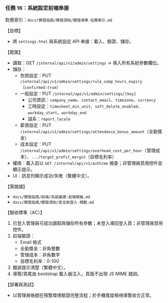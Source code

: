 ### 任務 16：系統設定前端串接

對應索引：`docs/開發指南/開發須知/開發清單-任務索引.md`

【目標】
- 將 `settings.html` 與系統設定 API 串接：載入、驗證、儲存。

【範圍】
- 讀取：GET `/internal/api/v1/admin/settings` → 填入所有系統參數欄位。
- 儲存：
  - 危險設定：PUT `/internal/api/v1/admin/settings/rule_comp_hours_expiry`（`confirmed:true`）
  - 一般設定：PUT `/internal/api/v1/admin/settings/[key]` 
    - 公司資訊：`company_name`、`contact_email`、`timezone`、`currency`
    - 工時設定：`timesheet_min_unit`、`soft_delete_enabled`、`workday_start`、`workday_end`
    - 語系：`report_locale`
  - 薪資設定：PUT `/internal/api/v1/admin/settings/attendance_bonus_amount`（全勤獎金）
  - 成本設定：PUT `/internal/api/v1/admin/settings/overhead_cost_per_hour`（管理成本）、`.../target_profit_margin`（目標毛利率）
- 權限：載入前以 `GET /internal/api/v1/auth/me` 檢查；非管理員禁用控件並顯示提示。
- UI：訊息列顯示成功/失敗（繁體中文）。

【需閱讀】
- `docs/開發指南/前端/系統基礎-前端規格.md`
- `docs/開發指南/開發須知/安全與登入-規範.md`

【驗收標準（AC）】
1) 已登入管理員可成功讀取與儲存所有參數；未登入導回登入頁；非管理員禁用控件。
2) 前端驗證：
   - Email 格式
   - 全勤獎金：非負整數
   - 管理成本：非負數字
   - 目標毛利率：0-100
3) 錯誤提示清楚（繁體中文）。
4) 導覽/頁尾由 bootstrap 載入器注入，頁面不出現 JS MIME 錯誤。

【部署與測試】
- 以管理員帳號在預覽環境驗證完整流程；於手機寬度檢視導覽收合正常。



